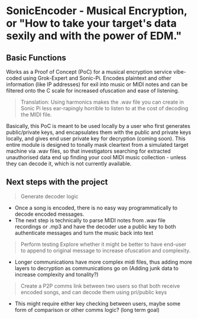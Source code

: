 # SonicEncoder - Musical Encryption, or "How to take your target's data sexily and with the power of EDM." 
## Basic Functions
Works as a Proof of Concept (PoC) for a musical encryption service vibe-coded using Grok-Expert and Sonic-Pi. Encodes plaintext and other information (like IP addresses) for exil into music or MIDI notes and can be filtered onto the C scale for increased ofuscation and ease of listening. 
> Translation: Using harmonics makes the .wav file you can create in Sonic Pi less ear-rapingly horrible to listen to at the cost of decoding the MIDI file.

Basically, this PoC is meant to be used locally by a user who first generates public/private keys, and encapsulates them with the public and private keys locally, and gives end user private key for decryption (coming soon). This entire module is designed to tonally mask cleartext from a simulated target machine via .wav files, so that investigators searching for extracted unauthorised data end up finding your cool MIDI music collection - unless they can decode it, which is not currently available.
## Next steps with the project
> Generate decoder logic
- Once a song is encoded, there is no easy way programmatically to decode encoded messages.
- The next step is technically to parse MIDI notes from .wav file recordings or .mp3 and have the decoder use a public key to both authenticate messages and turn the music back into text
> Perform testing
> Explore whether it might be better to have end-user to append to original message to increase ofuscation and complexity.
- Longer communications have more complex midi files, thus adding more layers to decryption as communications go on (Adding junk data to increase complexity and tonality?) 
> Create a P2P comms link between two users so that both receive encoded songs, and can decode them using pri/public keys
 - This might require either key checking between users, maybe some form of comparison or other comms logic? (long term goal) 
